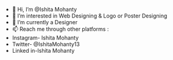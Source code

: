 - 👋 Hi, I’m @Ishita Mohanty
- 👀 I’m interested in Web Designing & Logo or Poster Designing
- 🌱 I’m currently a Designer
- 📫 Reach me through other platforms :
- Instagram- Ishita Mohanty
- Twitter- @IshitaMohanty13
- Linked in-Ishita Mohanty
                                                     
<!---
IshitaMohanty/IshitaMohanty is a ✨ special ✨ repository because its `README.md` (this file) appears on your GitHub profile.
You can click the Preview link to take a look at your changes.
--->
